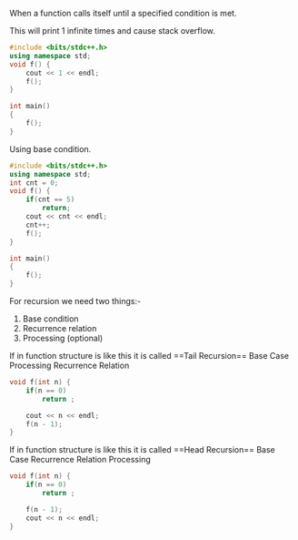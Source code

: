 When a function calls itself until a specified condition is met.

This will print 1 infinite times and cause stack overflow.
```cpp
#include <bits/stdc++.h>
using namespace std;
void f() {
	cout << 1 << endl;
	f();
}

int main()
{
	f();
}
```

Using base condition.
```cpp
#include <bits/stdc++.h>
using namespace std;
int cnt = 0;
void f() {
	if(cnt == 5)
		return;
	cout << cnt << endl;
	cnt++;
	f();
}

int main()
{
	f();
}
```

For recursion we need two things:-
1. Base condition
2. Recurrence relation
3. Processing (optional)

If in function structure is like this it is called ==Tail Recursion==
		 Base Case
		 Processing
		 Recurrence Relation 

```cpp
void f(int n) {
	if(n == 0)
		return ;

	cout << n << endl;
	f(n - 1);
}
```
If in function structure is like this it is called ==Head Recursion==
		 Base Case
		 Recurrence Relation 
		 Processing
		 

```cpp
void f(int n) {
	if(n == 0)
		return ;

	f(n - 1);
	cout << n << endl;
}
```

